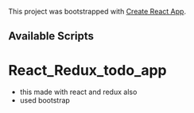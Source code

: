 This project was bootstrapped with [Create React App](https://github.com/facebook/create-react-app).

## Available Scripts

# React_Redux_todo_app

- this made with react and redux also
- used bootstrap
